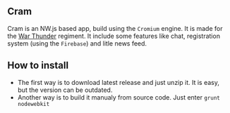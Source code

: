 ## Cram
Cram is an NW.js based app, build using the `Cromium` engine. It is made for the [War Thunder](http://warthunder.ru) regiment.
It include some features like chat, registration system (using the `Firebase`) and litle news feed.
## How to install
* The first way is to download latest release and just unzip it. It is easy, but the version can be outdated.
* Another way is to build it manualy from source code. Just enter
  ```grunt nodewebkit```
